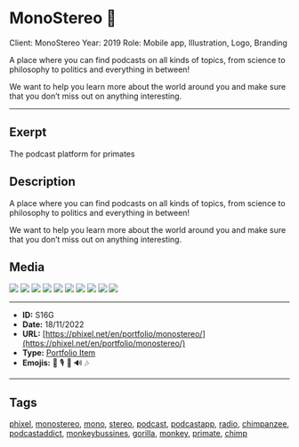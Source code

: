 # MonoStereo 🙉
Client: MonoStereo
Year: 2019
Role: Mobile app, Illustration, Logo, Branding

A place where you can find podcasts on all kinds of topics, from science to philosophy to politics and everything in between!

We want to help you learn more about the world around you and make sure that you don’t miss out on anything interesting.


------------
## Exerpt
The podcast platform for primates
## Description
A place where you can find podcasts on all kinds of topics, from science to philosophy to politics and everything in between!

We want to help you learn more about the world around you and make sure that you don’t miss out on anything interesting.
## Media
<img src="media/b1ba92b8/monostereo-podcast-01.jpg">
<img src="media/483e7e57/monostereo-podcast-02.jpg">
<img src="media/e4c4cfe0/monostereo-podcast-03.jpg">
<img src="media/3cd457e0/monostereo-podcast-04.jpg">
<img src="media/a3970f4c/monostereo-podcast-05.jpg">
<img src="media/b786d166/monostereo-podcast-06.jpg">
<img src="media/8db4f551/monostereo-podcast-07.jpg">
<img src="media/5d003700/monostereo-podcast-08.jpg">
<img src="media/8c5c5829/monostereo-podcast-09.jpg">
<img src="media/b3366b97/monostereo-podcast-10.jpg">

------------
- **ID:** S16G
- **Date:** 18/11/2022
- **URL:** [https://phixel.net/en/portfolio/monostereo/](https://phixel.net/en/portfolio/monostereo/)
- **Type:** [Portfolio Item](#portfolio-item)
- **Emojis:** 🐒 🎙 🦧 🔊 🎶

------------
## Tags
[phixel](#phixel), [monostereo](#monostereo), [mono](#mono), [stereo](#stereo), [podcast](#podcast), [podcastapp](#podcastapp), [radio](#radio), [chimpanzee](#chimpanzee), [podcastaddict](#podcastaddict), [monkeybussines](#monkeybussines), [gorilla](#gorilla), [monkey](#monkey), [primate](#primate), [chimp](#chimp)
